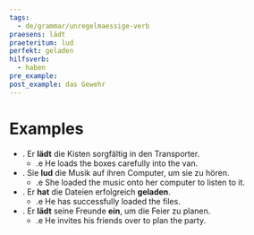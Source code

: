 ```yaml
---
tags:
  - de/grammar/unregelmaessige-verb
praesens: lädt
praeteritum: lud
perfekt: geladen
hilfsverb:
  - haben
pre_example: 
post_example: das Gewehr
---
```


# Examples
- . Er **lädt** die Kisten sorgfältig in den Transporter.
	- .e He loads the boxes carefully into the van.
- . Sie **lud** die Musik auf ihren Computer, um sie zu hören.
	- .e She loaded the music onto her computer to listen to it.
- . Er **hat** die Dateien erfolgreich **geladen**.
	- .e He has successfully loaded the files.
- . Er **lädt** seine Freunde **ein**, um die Feier zu planen.
	- .e He invites his friends over to plan the party.
